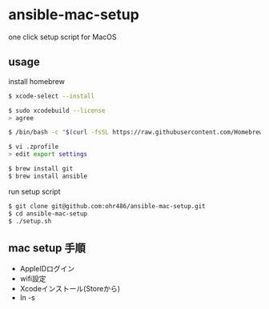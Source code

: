 # ansible-mac-setup

one click setup script for MacOS

## usage

install homebrew

```bash
$ xcode-select --install

$ sudo xcodebuild --license
> agree

$ /bin/bash -c "$(curl -fsSL https://raw.githubusercontent.com/Homebrew/install/HEAD/install.sh)"

$ vi .zprofile
> edit export settings

$ brew install git
$ brew install ansible
```

run setup script

```bash
$ git clone git@github.com:ohr486/ansible-mac-setup.git
$ cd ansible-mac-setup
$ ./setup.sh
```

## mac setup 手順

- AppleIDログイン
- wifi設定
- Xcodeインストール(Storeから)
- ln -s




